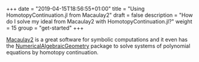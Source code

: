 +++
date = "2019-04-15T18:56:55+01:00"
title = "Using HomotopyContinuation.jl from Macaulay2"
draft = false
description = "How do I solve my ideal from Macaulay2 with HomotopyContinuation.jl?"
weight = 15
group = "get-started"
+++

[Macaulay2](http://www2.macaulay2.com/Macaulay2/) is a great software for symbolic computations and it even has the [NumericalAlgebraicGeometry](https://faculty.math.illinois.edu/Macaulay2/doc/Macaulay2-1.12/share/doc/Macaulay2/NumericalAlgebraicGeometry/html/) package to solve systems
of polynomial equations by homotopy continuation.

<!-- [Tim Duff](http://people.math.gatech.edu/~tduff3/) pushed a very first version of a [Macaulay2](http://www2.macaulay2.com/Macaulay2/) interface to his [Github repo](https://github.com/timduff35/M2). It is available in the "Julia" branch. The current version lets you export polynomials into .jl files or call HomotopyContinuation.jl directly from Macaulay2.

For instance, the following M2 code generates the file `mypolynomial.jl` (I assume that the functions from the Julia branch have been loaded into the current session).
```
R = QQ[x, y]
f = {x^2 + y^2, x-y}
writeSys(PolySystem f, "mypolynomial.jl")
```
The Julia command
```julia
include("mypolynomial.jl")
```
initializes a variable `f` that is a vector whose entries are the polynomials $x^2+y^2$ and $x-y$. -->
